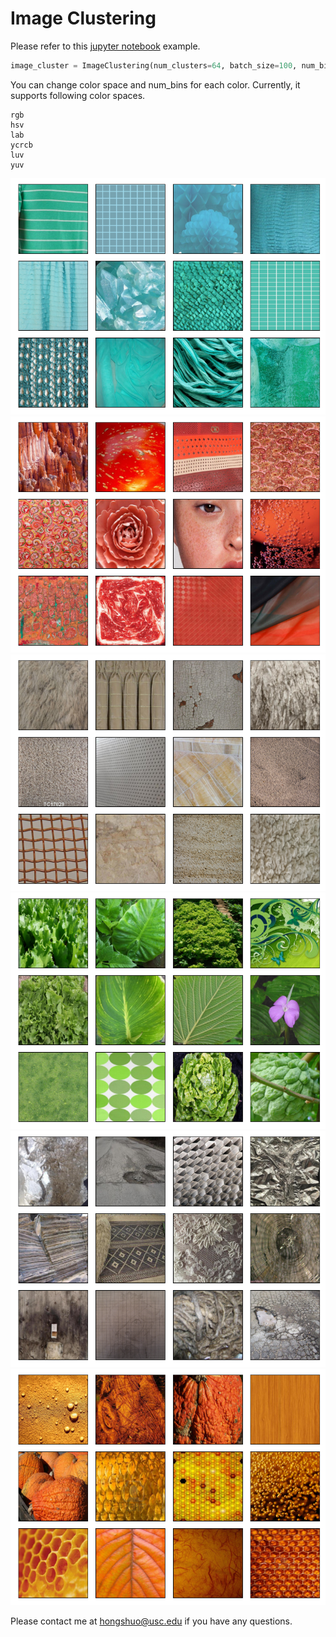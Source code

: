 # Image Clustering

Please refer to this [jupyter notebook](image_clustering.ipynb) example.

```python
image_cluster = ImageClustering(num_clusters=64, batch_size=100, num_bins=[12,4,4], color_space="hsv", random_state=0, num_workers=32)
```

You can change color space and num_bins for each color.
Currently, it supports following color spaces.
```
rgb
hsv
lab
ycrcb
luv
yuv
```

![](img/cluster_14.png)
![](img/cluster_32.png)
![](img/cluster_8.png)
![](img/cluster_55.png)
![](img/cluster_56.png)
![](img/cluster_35.png)

Please contact me at hongshuo@usc.edu if you have any questions.
